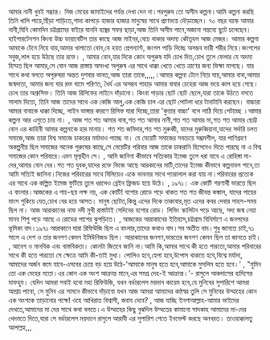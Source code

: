 আমার নানী খুবই সম্ভ্রান্ত। নিজ মেয়ের জামাইদের পর্যন্ত দেখা দেন না।পরপুরুষ তো অসীম কল্পনা।আমি কল্পনা করছি তিনি খালি পায়ে,ছিঁড়া শাড়িতে,শাদা কাপড়ে হাজার হাজার মানুষের সাথে প্রাণভয়ে দৌড়াচ্ছেন। ৭০ বছর বয়স্ক আমার নানী,যিনি কোনদিন চট্টগ্রামের বাইরে যাননি হজ্বের সফর ছাড়া,আজ তিনি অসীম পানে,অজানা গন্তব্যে ছুটে চলেছেন। হাইপারটেনশন কিংবা উচ্চ ডায়াবেটিস তার কাছে আজ মাইনর,বেচে থাকার অদম্য কৌতূহল আজ মেজর। আমার কল্পনা আমাকে টেনে নিয়ে যায়,আমার খালাতো বোন,যে হয়ত প্রেগন্যান্ট, জংগল পাড়ি দিচ্ছে অসম্ভব ভারী শরীর নিয়ে।জংগলের সবুজ,লাল হয়ে উঠছে তার রক্তে।
,
আমার বোন,যার দিকে কোন অপুরুষ যদি চোখ দিত,চোখ তুলে ফেলার যে অদম্য হিম্মত ছিল আমার,সে বোন আজ রাস্তায় অসংখ্য অপুরুষ এর সাথে ধাক্কা খেতে খেতে ত্রাণের জন্য ভিক্ষা মাগছে। যার সাথে কথা বলতে অপুরুষরা অন্তত দুশবার ভাবত,আজ তারা তাকে,,,,,।আমার কল্পনা টেনে নিয়ে যায়,আমার বাবা,আমার জন্মদাতা, আমার জন্য যার রক্ত ঘামে পরিণত, ধৈর্য এর অসম্ভব পাহাড় আমার বাবার চেহেরা আজ ভয়ে কাল হয়ে গেছে।চোখ তার অশ্রুসিক্ত। তিনি আজ রিলিফের লাইনে দাঁড়ানো। কিংবা পাড়ার ছোট ছোট ছেলে,যারা তাকে উঠতে বসতে সালাম দিতো, তিনি আজ তাদের সাথে এক কেজি আলু,এক কেজি চাল এর ছোট পোটলা ধরে টানাটানি করছেন। বাচ্চারা আমার বাবাকে ধাক্কা দিচ্ছে, লাইন ভাঙ্গার কারণে রিলিফ যারা দিচ্ছে,তারা 'কুত্তার বাচ্চা' বলে লাঠি দিয়ে পেটাচ্ছে ।আমার কল্পনা আর এগুতে চায় না।
,
আজ শত শত আমার বাবা,শত শত আমার নানী,শত শত আমার মা,শত শত আমার ছোট্ট বোন এর কাহিনী আমার কল্পনাকে হার মানায়। শত শত জমিদার,শত শত মুরুব্বী, যাদের মুরুব্বিয়ানা,যাদের সর্দারি চলত সমাজে,আজ তারা বিশ্ব সমাজে চাকরের মর্যাদাও পাচ্ছে না। যে মেয়েটি সমাজের সবচেয়ে সম্ভ্রমশীল, যার পাণিগ্রহণ অকল্পনীয় ছিল সমাজের অনেক পুরুষের কাছে,সে মেয়েটির পরিবার আজ তাকে চাকরানি হিসেবেও দিতে পারছে না এ বিশ্ব সমাজের কোন পরিবারে।এমন মূল্যহীন সে।
,
আমি জানিনা কীভাবে সত্যিকার ইমেজ তুলে ধরা যাবে এ রোহিঙ্গা মা-দের,আমার বোন দের।শত শত যুবক,যাদের রক্তে ভিজে আছে আরকানের মাটি,তাদের ইমেজ কীভাবে কল্পনাবল পাবে,তা আমি সত্যিই জানিনা।নিজের পরিবারের সাথে মিলিয়েও একে ভাবনার সাথে প্যারালাল করা যায় না।পরিবারের প্রত্যেক এর সাথে এক কল্পিত ইমেজ ফুটিয়ে তুলে ধরলেও ব্রেইন ফ্রিজড হয়ে উঠে।
,
১৯৭১। এক কোটি শরণার্থী ভারতে ছিল এ বাংলার।আজকের এ পাচ-ছয় লক্ষ নয়, এক কোটি! যশোর রোডে পড়ে থাকত শত শত জীবন্ত কঙ্কাল, যাদের পায়ের মাংস শুকিয়ে যেত,চোখ বের হয়ে আসত। মানুষ ছোটত,কিন্তু এদের দিকে তাকাবার,মৃত এদের কবর দেবার সাহস-সময় ছিল না। আজ আরাকানের নাফ নদী মুখী রাস্তাটাই সেদিনের যশোর রোড। লিভিং স্কালিটন পড়ে আছে, সদ্য জন্ম নেয়া মানব শিশু পড়ে আছে এ রোডের পাশের ঝুপড়িতে।
,
আজকের আরাকানের ইতিহাস,চট্টগ্রাম বিনির্মাণে এ জনপদের ভূমিকা বাদ।১৯৭১ আরাকানে যারা রিফিউজি ছিল এ বাংলার,তাদের কথাও বাদ।সব অতীত বাদ।শুধু জানতে চাই,৭১ সালে এ দেশ ও তার জনগণ কেমন ইমিউনিজড ছিল। আরাকানের জনগণ,ভারতের জনগণ কেমন ছিল তা জানতে চাই।
,
আবেগ ও মানবিক এবং বাস্তবিকতা। কোনটা জিতবে জানি না।আমি কি,আমার সাথে কী হতে পারতো,আমার পরিবারের সাথে কী হতে পারতো সে ক্ষেত্রে আমি কী-তাই মুখ্য। পোলিও হবে,হেপা হবে,উপোস থাকতে হবে,বিশ্বে মর্যাদা, আমাদের অর্জন কমে যাবে-এসবের চেয়ে বড় হয়ে উঠে-'আমাকে মানুষ হতে হবে,আমাকে মুসলিম হতে হবে।'
,
"মুমিন তো এক দেহের মতো।এর কোন এক অংশ আক্রান্ত মানে,এর সমগ্র দেহ-ই আক্রান্ত।'- রাসুলে আকদাসের হাদিসের মাফহুম। যেদিন আমরা সবাই হবো মহা রিফিউজি, যখন বর্ডারলেস ময়দান কায়েম হবে,যে মুনিবের সুপারিশে আমরা আশ্রয় পাবো, সে মুনিব এর সামনে কীভাবে দাঁড়াবো যখন আজ আমরা আমাদের কণ্ঠস্বর তুলি সে মুনিবের উম্মাহের কোন এক অংশকে তাড়ানোর পক্ষে! ওহে আখিরাত বিশ্বাসী, জবাব দেবে?
,
আজ যাচ্ছি ইনশাআল্লাহ-আমার ভাইদের দেখতে,আমাদের মা দের সাথে কথা বলতে।এ উম্মাহের কিছু বুঝদিল উম্মতের কামানো সাদকাহ আমাদের মা-দের খেদমতে দিতে,যারা সে বর্ডারলেস ময়দানে রাসুলে আরাবী এর সুপারিশ পেতে ইনভেস্ট করছে অনবরত। তাওয়াক্কালতু আলাল্লহ,,,
